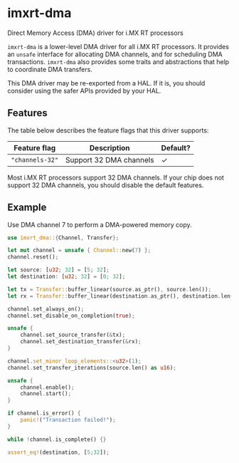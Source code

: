 # imxrt-dma

Direct Memory Access (DMA) driver for i.MX RT processors

`imxrt-dma` is a lower-level DMA driver for all i.MX RT processors.
It provides an `unsafe` interface for allocating DMA channels, and for
scheduling DMA transactions. `imxrt-dma` also provides some traits and
abstractions that help to coordinate DMA transfers.

This DMA driver may be re-exported from a HAL. If it is, you should consider
using the safer APIs provided by your HAL.

## Features

The table below describes the feature flags that this driver supports:

|  Feature flag   | Description             | Default? |
| --------------- | ----------------------- | -------- |
| `"channels-32"` | Support 32 DMA channels |     ✓    |

Most i.MX RT processors support 32 DMA channels. If your chip does not support
32 DMA channels, you should disable the default features.

## Example

Use DMA channel 7 to perform a DMA-powered memory copy.

```rust
use imxrt_dma::{Channel, Transfer};

let mut channel = unsafe { Channel::new(7) };
channel.reset();

let source: [u32; 32] = [5; 32];
let destination: [u32; 32] = [0; 32];

let tx = Transfer::buffer_linear(source.as_ptr(), source.len());
let rx = Transfer::buffer_linear(destination.as_ptr(), destination.len());

channel.set_always_on();
channel.set_disable_on_completion(true);

unsafe {
    channel.set_source_transfer(&tx);
    channel.set_destination_transfer(&rx);
}

channel.set_minor_loop_elements::<u32>(1);
channel.set_transfer_iterations(source.len() as u16);

unsafe {
    channel.enable();
    channel.start();
}

if channel.is_error() {
    panic!("Transaction failed!");
}

while !channel.is_complete() {}

assert_eq!(destination, [5;32]);
```
